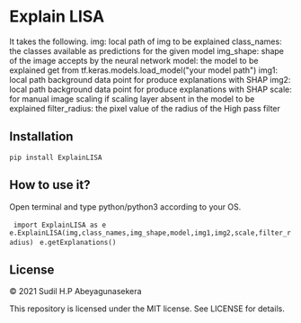 # Explain LISA
It takes the following.
img: local path of img to be explained
class_names: the classes available as predictions for the given model
img_shape: shape of the image accepts by the neural network
model: the model to be explained get from tf.keras.models.load_model("your model path")
img1: local path background data point for produce explanations with SHAP
img2: local path background data point for produce explanations with SHAP
scale: for manual image scaling if scaling layer absent in the model to be explained 
filter_radius: the pixel value of the radius of the High pass filter

## Installation
```pip install ExplainLISA```

## How to use it?
Open terminal and type python/python3 according to your OS.


``` import ExplainLISA as e```
``` e.ExplainLISA(img,class_names,img_shape,model,img1,img2,scale,filter_radius)```
``` e.getExplanations()```

## License

© 2021 Sudil H.P Abeyagunasekera

This repository is licensed under the MIT license. See LICENSE for details.

